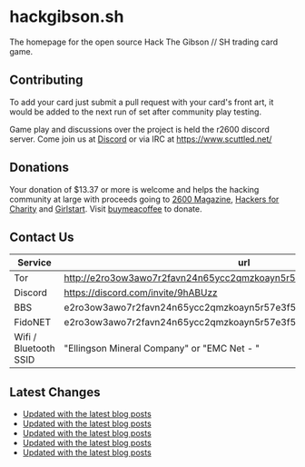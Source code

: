 # hackgibson.sh
The homepage for the open source Hack The Gibson // SH trading card game.


## Contributing

To add your card just submit a pull request with your card's front art, it would be added to the next run of set after community play testing.

Game play and discussions over the project is held the r2600 discord server. Come join us at [Discord](https://discord.com/invite/9hABUzz) or via IRC at https://www.scuttled.net/


## Donations

Your donation of $13.37 or more is welcome and helps the hacking community at large with proceeds going to [2600 Magazine](https://2600.com/), [Hackers for Charity](https://hackersforcharity.org) and [Girlstart](https://girlstart.org).  Visit [buymeacoffee](https://www.buymeacoffee.com/hackgibson.sh) to donate.


## Contact Us

Service | url
-|-
Tor | http://e2ro3ow3awo7r2favn24n65ycc2qmzkoayn5r57e3f56nvjwdcgg32ad.onion
Discord | https://discord.com/invite/9hABUzz
BBS | e2ro3ow3awo7r2favn24n65ycc2qmzkoayn5r57e3f56nvjwdcgg32ad.onion:23
FidoNET | e2ro3ow3awo7r2favn24n65ycc2qmzkoayn5r57e3f56nvjwdcgg32ad.onion:24554
Wifi / Bluetooth SSID | "Ellingson Mineral Company" or "EMC Net - <fidonet address>"

## Latest Changes
<!-- BLOG-POST-LIST:START -->
- [Updated with the latest blog posts](https://github.com/DFW2600/hackgibson.sh/commit/4ffd69e5fbf8539622a45ec25d39530f51faec9f)
- [Updated with the latest blog posts](https://github.com/DFW2600/hackgibson.sh/commit/7573b0f9e977c899cba326db4ff5ce038afebab5)
- [Updated with the latest blog posts](https://github.com/DFW2600/hackgibson.sh/commit/62e4c21f1f89340dfd98ad0b690db6bb0082a908)
- [Updated with the latest blog posts](https://github.com/DFW2600/hackgibson.sh/commit/777316372f1e516612c842c7c97a0d7e42e13f63)
- [Updated with the latest blog posts](https://github.com/DFW2600/hackgibson.sh/commit/d1f667e79cb53d22126b3e4dc258a6f7a9eb7e1b)
<!-- BLOG-POST-LIST:END -->
